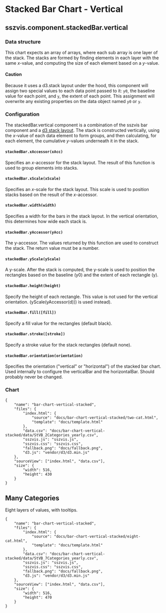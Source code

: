 # Stacked Bar Chart - Vertical

## sszvis.component.stackedBar.vertical

### Data structure

This chart expects an array of arrays, where each sub array is one layer of the stack. The stacks are formed by finding elements in each layer with the same *x*-value, and computing the size of each element based on a *y*-value.

#### Caution

Because it uses a d3.stack layout under the hood, this component will assign two special values to each data point passed to it: `y0`, the baseline value for each point, and `y`, the extent of each point. This assignment will overwrite any existing properties on the data object named `y0` or `y`.

### Configuration

The stackedBar.vertical component is a combination of the sszvis bar component and a [d3 stack layout](https://github.com/mbostock/d3/wiki/Stack-Layout). The stack is constructed vertically, using the *x*-value of each data element to form groups, and then calculating, for each element, the cumulative *y*-values underneath it in the stack.

#### `stackedBar.xAccessor(xAcc)`

Specifies an *x*-accessor for the stack layout. The result of this function is used to group elements into stacks.

#### `stackedBar.xScale(xScale)`

Specifies an *x*-scale for the stack layout. This scale is used to position stacks based on the result of the *x*-accessor.

#### `stackedBar.width(width)`

Specifies a width for the bars in the stack layout. In the vertical orientation, this determines how wide each stack is.

#### `stackedBar.yAccessor(yAcc)`

The y-accessor. The values returned by this function are used to construct the stack. The return value must be a number.

#### `stackedBar.yScale(yScale)`

A y-scale. After the stack is computed, the y-scale is used to position the rectangles based on the baseline (y0) and the extent of each rectangle (y).

#### `stackedBar.height(height)`

Specify the height of each rectangle. This value is not used for the vertical orientation. (yScale(yAccessor(d))) is used instead).

#### `stackedBar.fill([fill])`

Specify a fill value for the rectangles (default black).

#### `stackedBar.stroke([stroke])`

Specify a stroke value for the stack rectangles (default none).

#### `stackedBar.orientation(orientation)`

Specifies the orientation ("vertical" or "horizontal") of the stacked bar chart. Used internally to configure the verticalBar and the horizontalBar. Should probably never be changed.

### Chart

```project
{
    "name": "bar-chart-vertical-stacked",
    "files": {
        "index.html": {
            "source": "docs/bar-chart-vertical-stacked/two-cat.html",
            "template": "docs/template.html"
        },
        "data.csv": "docs/bar-chart-vertical-stacked/data/StVB_2Categories_yearly.csv",
        "sszvis.js": "sszvis.js",
        "sszvis.css": "sszvis.css",
        "fallback.png": "docs/fallback.png",
        "d3.js": "vendor/d3/d3.min.js"
    },
    "sourceView": ["index.html", "data.csv"],
    "size": {
        "width": 516,
        "height": 430
    }
}
```

## Many Categories

Eight layers of values, with tooltips.

```project
{
    "name": "bar-chart-vertical-stacked",
    "files": {
        "index.html": {
            "source": "docs/bar-chart-vertical-stacked/eight-cat.html",
            "template": "docs/template.html"
        },
        "data.csv": "docs/bar-chart-vertical-stacked/data/StVB_7Categories_yearly.csv",
        "sszvis.js": "sszvis.js",
        "sszvis.css": "sszvis.css",
        "fallback.png": "docs/fallback.png",
        "d3.js": "vendor/d3/d3.min.js"
    },
    "sourceView": ["index.html", "data.csv"],
    "size": {
        "width": 516,
        "height": 470
    }
}
```
